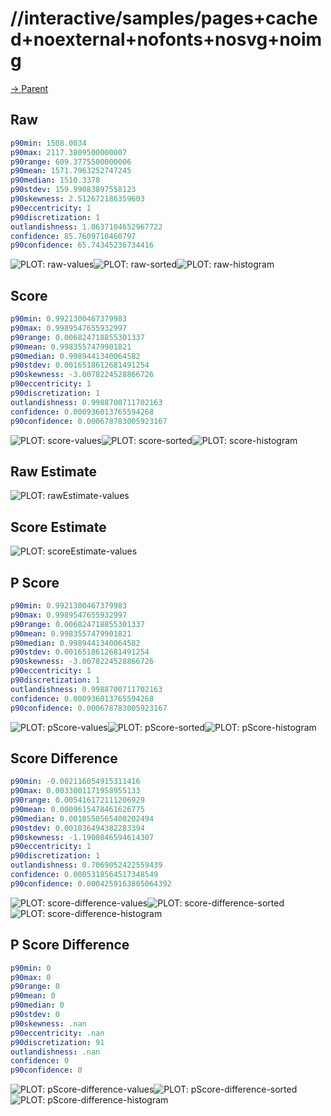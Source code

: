 
# //interactive/samples/pages+cached+noexternal+nofonts+nosvg+noimg

[→ Parent](../..)


## Raw


```yaml
p90min: 1508.0034
p90max: 2117.3809500000007
p90range: 609.3775500000006
p90mean: 1571.7963252747245
p90median: 1510.3378
p90stdev: 159.99083897558123
p90skewness: 2.512672186359603
p90eccentricity: 1
p90discretization: 1
outlandishness: 1.0637104652967722
confidence: 85.7609710460797
p90confidence: 65.74345236734416

```

![PLOT: raw-values](./raw/values.svg)![PLOT: raw-sorted](./raw/sorted.svg)![PLOT: raw-histogram](./raw/histogram.svg)
## Score


```yaml
p90min: 0.9921300467379983
p90max: 0.9989547655932997
p90range: 0.006824718855301337
p90mean: 0.9983557479901821
p90median: 0.9989441340064582
p90stdev: 0.0016518612681491254
p90skewness: -3.0078224528866726
p90eccentricity: 1
p90discretization: 1
outlandishness: 0.9988700711702163
confidence: 0.000936013765594268
p90confidence: 0.000678783005923167

```

![PLOT: score-values](./score/values.svg)![PLOT: score-sorted](./score/sorted.svg)![PLOT: score-histogram](./score/histogram.svg)
## Raw Estimate

![PLOT: rawEstimate-values](./rawEstimate/values.svg)
## Score Estimate

![PLOT: scoreEstimate-values](./scoreEstimate/values.svg)
## P Score


```yaml
p90min: 0.9921300467379983
p90max: 0.9989547655932997
p90range: 0.006824718855301337
p90mean: 0.9983557479901821
p90median: 0.9989441340064582
p90stdev: 0.0016518612681491254
p90skewness: -3.0078224528866726
p90eccentricity: 1
p90discretization: 1
outlandishness: 0.9988700711702163
confidence: 0.000936013765594268
p90confidence: 0.000678783005923167

```

![PLOT: pScore-values](./pScore/values.svg)![PLOT: pScore-sorted](./pScore/sorted.svg)![PLOT: pScore-histogram](./pScore/histogram.svg)
## Score Difference


```yaml
p90min: -0.002116054915311416
p90max: 0.0033001171958955133
p90range: 0.005416172111206929
p90mean: 0.0009615478461626775
p90median: 0.0010550565400202494
p90stdev: 0.001036494382283394
p90skewness: -1.1900846594614307
p90eccentricity: 1
p90discretization: 1
outlandishness: 0.7069052422559439
confidence: 0.0005318564517348549
p90confidence: 0.0004259163805064392

```

![PLOT: score-difference-values](./score-difference/values.svg)![PLOT: score-difference-sorted](./score-difference/sorted.svg)![PLOT: score-difference-histogram](./score-difference/histogram.svg)
## P Score Difference


```yaml
p90min: 0
p90max: 0
p90range: 0
p90mean: 0
p90median: 0
p90stdev: 0
p90skewness: .nan
p90eccentricity: .nan
p90discretization: 91
outlandishness: .nan
confidence: 0
p90confidence: 0

```

![PLOT: pScore-difference-values](./pScore-difference/values.svg)![PLOT: pScore-difference-sorted](./pScore-difference/sorted.svg)![PLOT: pScore-difference-histogram](./pScore-difference/histogram.svg)